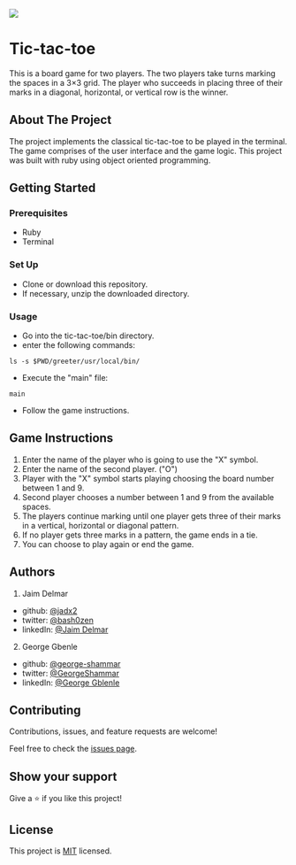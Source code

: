 ![](https://img.shields.io/badge/Microverse-blueviolet)

# Tic-tac-toe

This is a board game for two players. The two players take turns marking the spaces in a 3×3 grid. The player who succeeds in placing three of their marks in a diagonal, horizontal, or vertical row is the winner.

## About The Project

The project implements the classical tic-tac-toe to be played in the terminal. The game comprises of the user interface and the game logic. This project was built with ruby using object oriented programming.

## Getting Started

### Prerequisites

- Ruby
- Terminal

### Set Up

- Clone or download this repository.
- If necessary, unzip the downloaded directory.

### Usage

- Go into the tic-tac-toe/bin directory.
- enter the following commands:

```
ls -s $PWD/greeter/usr/local/bin/
```

- Execute the "main" file:

```
main
```

- Follow the game instructions.

## Game Instructions

1. Enter the name of the player who is going to use the "X" symbol.
2. Enter the name of the second player. ("O")
3. Player with the "X" symbol starts playing choosing the board number between 1 and 9.
4. Second player chooses a number between 1 and 9 from the available spaces.
5. The players continue marking until one player gets three of their marks in a vertical, horizontal or diagonal pattern.
6. If no player gets three marks in a pattern, the game ends in a tie.
7. You can choose to play again or end the game.

## Authors

1. Jaim Delmar

- github: [@jadx2](https://github.com/jadx2/)
- twitter: [@bash0zen](https://twitter.com/bash0zen)
- linkedIn: [@Jaim Delmar](https://www.linkedin.com/in/jaim-delmar-3a45311b9/)

2. George Gbenle

- github: [@george-shammar](https://github.com/george-shammar)
- twitter: [@GeorgeShammar](https://twitter.com/GeorgeShammar)
- linkedIn: [@George Gblenle](https://www.linkedin.com/in/george-g-5414091b7/)

## Contributing

Contributions, issues, and feature requests are welcome!

Feel free to check the [issues page](https://github.com/george-shammar/tic_tac_toe/issues).

## Show your support

Give a ⭐️ if you like this project!

## License

This project is [MIT](./LICENSE) licensed.
